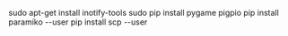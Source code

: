 sudo apt-get install inotify-tools
sudo pip install pygame
pigpio
pip install paramiko --user
pip install scp --user
